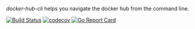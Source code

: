 _docker-hub-cli_ helps you navigate the docker hub from the command line.

[![Build Status](https://travis-ci.org/sp0x/docker-hub-cli.svg?branch=master)](https://travis-ci.org/sp0x/docker-hub-cli)
[![codecov](https://codecov.io/gh/sp0x/docker-hub-cli/branch/master/graph/badge.svg)](https://codecov.io/gh/sp0x/docker-hub-cli)
[![Go Report Card](https://goreportcard.com/badge/github.com/sp0x/docker-hub-cli)](https://goreportcard.com/report/github.com/sp0x/docker-hub-cli)